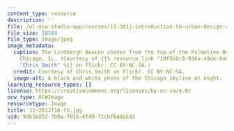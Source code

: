 ```yaml
---
content_type: resource
description: ''
file: /ol-ocw-studio-app/courses/11-301j-introduction-to-urban-design-and-development-fall-2016/9db3b0527b9a70164f4972cbf84da542_11-301Jf16-th.jpg
file_size: 18184
file_type: image/jpeg
image_metadata:
  caption: The Lindbergh Beacon shines from the top of the Palmolive Building in downtown
    Chicago, IL. (Courtesy of {{% resource_link "19f5b8c9-936a-49de-9a09-a38bb27fba6c"
    "Chris Smith" %}} on Flickr. CC BY-NC-SA.)
  credit: Courtesy of Chris Smith on Flickr. CC BY-NC-SA.
  image-alt: A black and white photo of the Chicago skyline at night.
learning_resource_types: []
license: https://creativecommons.org/licenses/by-nc-sa/4.0/
ocw_type: OCWImage
resourcetype: Image
title: 11-301Jf16-th.jpg
uid: 9db3b052-7b9a-7016-4f49-72cbf84da542
---
```

